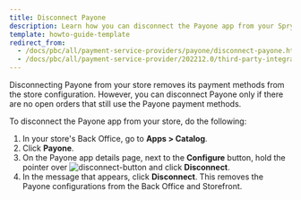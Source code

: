 ```yaml
---
title: Disconnect Payone
description: Learn how you can disconnect the Payone app from your Spryker shop
template: howto-guide-template
redirect_from:
  - /docs/pbc/all/payment-service-providers/payone/disconnect-payone.html
  - /docs/pbc/all/payment-service-provider/202212.0/third-party-integrations/payone/integration-in-the-back-office/disconnect-payone.html
---
```


Disconnecting Payone from your store removes its payment methods from the store configuration. However, you can disconnect Payone only if there are no open orders that still use the Payone payment methods.

To disconnect the Payone app from your store, do the following:
1. In your store's Back Office, go to **Apps&nbsp;<span aria-label="and then">></span> Catalog**.
2. Click **Payone**.
3. On the Payone app details page, next to the **Configure** button, hold the pointer over <span class="inline-img">![disconnect-button](https://spryker.s3.eu-central-1.amazonaws.com/docs/aop/user/apps/bazzarvoice/disconnect-button.png)</span> and click **Disconnect**.
4. In the message that appears, click **Disconnect**. This removes the Payone configurations from the Back Office and Storefront.
